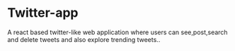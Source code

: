 # Twitter-app
A react based twitter-like web application where users can see,post,search and delete tweets and also explore trending tweets..
